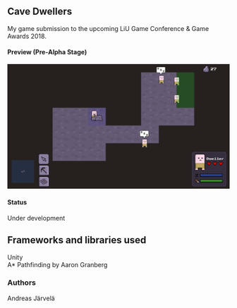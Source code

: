 ## Cave Dwellers
My game submission to the upcoming LiU Game Conference & Game Awards 2018.

#### Preview (Pre-Alpha Stage)
![alt text](https://raw.githubusercontent.com/AndreasJarvela/cave-dwellers/master/game-preview.png)

#### Status
Under development

## Frameworks and libraries used
Unity <br>
A* Pathfinding by Aaron Granberg

### Authors
Andreas Järvelä
